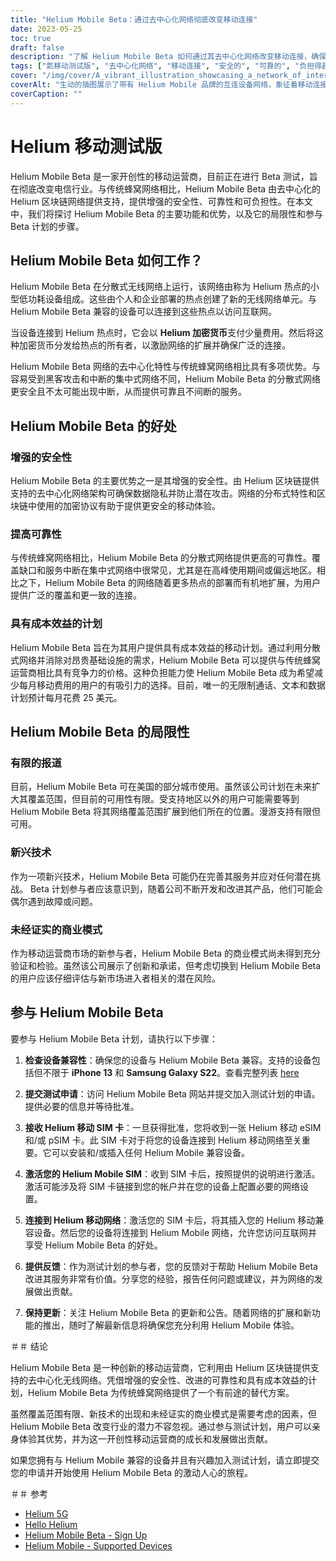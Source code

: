 ```yaml
---
title: "Helium Mobile Beta：通过去中心化网络彻底改变移动连接"
date: 2023-05-25
toc: true
draft: false
description: "了解 Helium Mobile Beta 如何通过其去中心化网络改变移动连接，确保用户的安全性、可靠性和可负担性。"
tags: ["氦移动测试版", "去中心化网络", "移动连接", "安全的", "可靠的", "负担得起的计划", "氦热点", "氦区块链", "测试程序", "无线网络", "蜂窝网络", "手机运营商", "创新", "技术", "网络扩张", "用户反馈", "行业颠覆", "Helium 移动兼容设备", "应用", "新兴技术"]
cover: "/img/cover/A_vibrant_illustration_showcasing_a_network_of_interconnected_devices.png"
coverAlt: "生动的插图展示了带有 Helium Mobile 品牌的互连设备网络，象征着移动连接的创新和去中心化方法。"
coverCaption: ""
---
```


# Helium 移动测试版

Helium Mobile Beta 是一家开创性的移动运营商，目前正在进行 Beta 测试，旨在彻底改变电信行业。与传统蜂窝网络相比，Helium Mobile Beta 由去中心化的 Helium 区块链网络提供支持，提供增强的安全性、可靠性和可负担性。在本文中，我们将探讨 Helium Mobile Beta 的主要功能和优势，以及它的局限性和参与 Beta 计划的步骤。

## Helium Mobile Beta 如何工作？

Helium Mobile Beta 在分散式无线网络上运行，该网络由称为 Helium 热点的小型低功耗设备组成。这些由个人和企业部署的热点创建了新的无线网络单元。与 Helium Mobile Beta 兼容的设备可以连接到这些热点以访问互联网。

当设备连接到 Helium 热点时，它会以 **Helium 加密货币**支付少量费用。然后将这种加密货币分发给热点的所有者，以激励网络的扩展并确保广泛的连接。

Helium Mobile Beta 网络的去中心化特性与传统蜂窝网络相比具有多项优势。与容易受到黑客攻击和中断的集中式网络不同，Helium Mobile Beta 的分散式网络更安全且不太可能出现中断，从而提供可靠且不间断的服务。

## Helium Mobile Beta 的好处

### 增强的安全性

Helium Mobile Beta 的主要优势之一是其增强的安全性。由 Helium 区块链提供支持的去中心化网络架构可确保数据隐私并防止潜在攻击。网络的分布式特性和区块链中使用的加密协议有助于提供更安全的移动体验。

### 提高可靠性

与传统蜂窝网络相比，Helium Mobile Beta 的分散式网络提供更高的可靠性。覆盖缺口和服务中断在集中式网络中很常见，尤其是在高峰使用期间或偏远地区。相比之下，Helium Mobile Beta 的网络随着更多热点的部署而有机地扩展，为用户提供广泛的覆盖和更一致的连接。

### 具有成本效益的计划

Helium Mobile Beta 旨在为其用户提供具有成本效益的移动计划。通过利用分散式网络并消除对昂贵基础设施的需求，Helium Mobile Beta 可以提供与传统蜂窝运营商相比具有竞争力的价格。这种负担能力使 Helium Mobile Beta 成为希望减少每月移动费用的用户的有吸引力的选择。目前，唯一的无限制通话、文本和数据计划预计每月花费 25 美元。

## Helium Mobile Beta 的局限性

### 有限的报道

目前，Helium Mobile Beta 可在美国的部分城市使用。虽然该公司计划在未来扩大其覆盖范围，但目前的可用性有限。受支持地区以外的用户可能需要等到 Helium Mobile Beta 将其网络覆盖范围扩展到他们所在的位置。漫游支持有限但可用。

### 新兴技术

作为一项新兴技术，Helium Mobile Beta 可能仍在完善其服务并应对任何潜在挑战。 Beta 计划参与者应该意识到，随着公司不断开发和改进其产品，他们可能会偶尔遇到故障或问题。

### 未经证实的商业模式

作为移动运营商市场的新参与者，Helium Mobile Beta 的商业模式尚未得到充分验证和检验。虽然该公司展示了创新和承诺，但考虑切换到 Helium Mobile Beta 的用户应该仔细评估与新市场进入者相关的潜在风险。

## 参与 Helium Mobile Beta

要参与 Helium Mobile Beta 计划，请执行以下步骤：

1. **检查设备兼容性**：确保您的设备与 Helium Mobile Beta 兼容。支持的设备包括但不限于 **iPhone 13** 和 **Samsung Galaxy S22**。查看完整列表 [here](https://support.hellohelium.com/en/articles/7240207-supported-devices)

2. **提交测试申请**：访问 Helium Mobile Beta 网站并提交加入测试计划的申请。提供必要的信息并等待批准。

3. **接收 Helium 移动 SIM 卡**：一旦获得批准，您将收到一张 Helium 移动 eSIM 和/或 pSIM 卡。此 SIM 卡对于将您的设备连接到 Helium 移动网络至关重要。它可以安装和/或插入任何 Helium Mobile 兼容设备。

4. **激活您的 Helium Mobile SIM**：收到 SIM 卡后，按照提供的说明进行激活。激活可能涉及将 SIM 卡链接到您的帐户并在您的设备上配置必要的网络设置。

5. **连接到 Helium 移动网络**：激活您的 SIM 卡后，将其插入您的 Helium 移动兼容设备。然后您的设备将连接到 Helium Mobile 网络，允许您访问互联网并享受 Helium Mobile Beta 的好处。

6. **提供反馈**：作为测试计划的参与者，您的反馈对于帮助 Helium Mobile Beta 改进其服务非常有价值。分享您的经验，报告任何问题或建议，并为网络的发展做出贡献。

7. **保持更新**：关注 Helium Mobile Beta 的更新和公告。随着网络的扩展和新功能的推出，随时了解最新信息将确保您充分利用 Helium Mobile 体验。

＃＃ 结论

Helium Mobile Beta 是一种创新的移动运营商，它利用由 Helium 区块链提供支持的去中心化无线网络。凭借增强的安全性、改进的可靠性和具有成本效益的计划，Helium Mobile Beta 为传统蜂窝网络提供了一个有前途的替代方案。

虽然覆盖范围有限、新技术的出现和未经证实的商业模式是需要考虑的因素，但 Helium Mobile Beta 改变行业的潜力不容忽视。通过参与测试计划，用户可以亲身体验其优势，并为这一开创性移动运营商的成长和发展做出贡献。

如果您拥有与 Helium Mobile 兼容的设备并且有兴趣加入测试计划，请立即提交您的申请并开始使用 Helium Mobile Beta 的激动人心的旅程。

＃＃ 参考

- [Helium 5G](https://www.helium.com/5G)
- [Hello Helium](https://hellohelium.com/)
- [Helium Mobile Beta - Sign Up](https://hellohelium.com/waitlist)
- [Helium Mobile - Supported Devices](https://support.hellohelium.com/en/articles/7240207-supported-devices)
